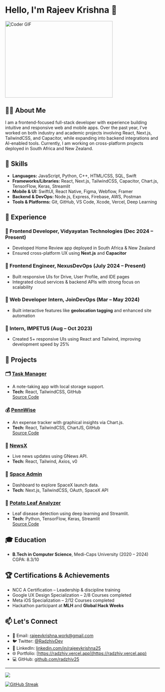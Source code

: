 # Hello, I'm Rajeev Krishna 👋

<img alt="Coder GIF" height=250 width=350 src="https://cdn.dribbble.com/users/730703/screenshots/6581243/avento.gif" />

## 👨‍💻 About Me
I am a frontend-focused full-stack developer with experience building intuitive and responsive web and mobile apps. Over the past year, I've worked on both industry and academic projects involving React, Next.js, TailwindCSS, and Capacitor, while expanding into backend integrations and AI-enabled tools. Currently, I am working on cross-platform projects deployed in South Africa and New Zealand.

## 🔧 Skills

- **Languages:** JavaScript, Python, C++, HTML/CSS, SQL, Swift  
- **Frameworks/Libraries:** React, Next.js, TailwindCSS, Capacitor, Chart.js, TensorFlow, Keras, Streamlit  
- **Mobile & UI:** SwiftUI, React Native, Figma, Webflow, Framer  
- **Backend & DevOps:** Node.js, Express, Firebase, AWS, Postman  
- **Tools & Platforms:** Git, GitHub, VS Code, Xcode, Vercel, Deep Learning  

## 💼 Experience

### 🔹 Frontend Developer, **Vidyayatan Technologies** (Dec 2024 – Present)
- Developed Home Review app deployed in South Africa & New Zealand
- Ensured cross-platform UX using **Next.js** and **Capacitor**

### 🔹 Frontend Engineer, **NexusDevOps** (July 2024 – Present)
- Built responsive UIs for Drive, User Profile, and IDE pages
- Integrated cloud services & backend APIs with strong focus on scalability

### 🔹 Web Developer Intern, **JoinDevOps** (Mar – May 2024)
- Built interactive features like **geolocation tagging** and enhanced site automation

### 🔹 Intern, **IMPETUS** (Aug – Oct 2023)
- Created 5+ responsive UIs using React and Tailwind, improving development speed by 25%

## 🚀 Projects

### 🗂️ [Task Manager](https://alpha-task-manager.vercel.app/)
- A note-taking app with local storage support.
- **Tech:** React, TailwindCSS, GitHub  
[Source Code](https://github.com/radzhiv25/task-manager)

### 💰 [PennWise](https://pennwise.vercel.app/)
- An expense tracker with graphical insights via Chart.js.
- **Tech:** React, TailwindCSS, ChartJS, GitHub  
[Source Code](https://github.com/radzhiv25/expense-tracker)

### 📰 [NewsX](https://newsx-radzhiv.web.app)
- Live news updates using GNews API.
- **Tech:** React, Tailwind, Axios, v0

### 🚀 [Space Admin](https://beta-space-admin.vercel.app)
- Dashboard to explore SpaceX launch data.
- **Tech:** Next.js, TailwindCSS, OAuth, SpaceX API

### 🌱 [Potato Leaf Analyzer](https://potato-leaf-analyzer.streamlit.app/)
- Leaf disease detection using deep learning and Streamlit.
- **Tech:** Python, TensorFlow, Keras, Streamlit  
[Source Code](https://github.com/radzhiv25/potata-leaf-disease-detection)

## 🎓 Education
- **B.Tech in Computer Science**, Medi-Caps University (2020 – 2024)  
  CGPA: 8.3/10

## 🏆 Certifications & Achievements
- NCC A Certification – Leadership & discipline training
- Google UX Design Specialization – 2/8 Courses completed
- Meta iOS Specialization – 2/12 Courses completed
- Hackathon participant at **MLH** and **Global Hack Weeks**

## 📫 Let's Connect
- 📧 Email: [rajeevkrishna.work@gmail.com](mailto:rajeevkrishna.work@gmail.com)  
- 🐦 Twitter: [@RadzhivDev](https://www.twitter.com/RadzhivDev)  
- 💼 LinkedIn: [linkedin.com/in/rajeevkrishna25](https://www.linkedin.com/in/rajeevkrishna25/)  
- 🌐 Portfolio: [https://radzhiv.vercel.app](https://radzhiv.vercel.app)  
- 💻 GitHub: [github.com/radzhiv25](https://github.com/radzhiv25)

---

![](https://komarev.com/ghpvc/?username=radzhiv25&color=blue)

[![GitHub Streak](https://streak-stats.demolab.com?user=radzhiv25&theme=dark&border_radius=5)](https://git.io/streak-stats)
